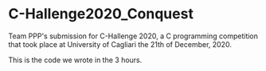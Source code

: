 # C-Hallenge2020_Conquest
Team PPP's submission for C-Hallenge 2020, a C programming competition that took place at University of Cagliari the 21th of December, 2020.

This is the code we wrote in the 3 hours.
